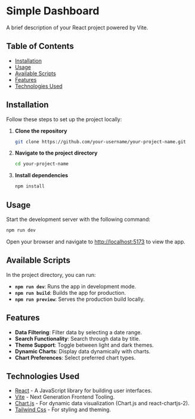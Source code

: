 # Simple Dashboard

A brief description of your React project powered by Vite.

## Table of Contents

- [Installation](#installation)
- [Usage](#usage)
- [Available Scripts](#available-scripts)
- [Features](#features)
- [Technologies Used](#technologies-used)

## Installation

Follow these steps to set up the project locally:

1. **Clone the repository**

   ```bash
   git clone https://github.com/your-username/your-project-name.git
   ```

2. **Navigate to the project directory**

   ```bash
   cd your-project-name
   ```

3. **Install dependencies**

   ```bash
   npm install
   ```

## Usage

Start the development server with the following command:

```bash
npm run dev
```

Open your browser and navigate to [http://localhost:5173](http://localhost:5173) to view the app.

## Available Scripts

In the project directory, you can run:

- **`npm run dev`**: Runs the app in development mode.
- **`npm run build`**: Builds the app for production.
- **`npm run preview`**: Serves the production build locally.

## Features

- **Data Filtering**: Filter data by selecting a date range.
- **Search Functionality**: Search through data by title.
- **Theme Support**: Toggle between light and dark themes.
- **Dynamic Charts**: Display data dynamically with charts.
- **Chart Preferences**: Select preferred chart types.

## Technologies Used

- [React](https://reactjs.org/) - A JavaScript library for building user interfaces.
- [Vite](https://vitejs.dev/) - Next Generation Frontend Tooling.
- [Chart.js](https://www.chartjs.org/) - For dynamic data visualization (Chart.js and react-chartjs-2).
- [Tailwind Css](https://tailwindcss.com/) - For styling and theming.
